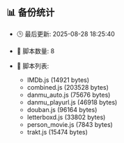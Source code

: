 ## 📊 备份统计

- 🕒 最后更新: 2025-08-28 18:25:40
- 📁 脚本数量: 8
- 📄 脚本列表:

  - IMDb.js (14921 bytes)
  - combined.js (203528 bytes)
  - danmu_auto.js (75676 bytes)
  - danmu_playurl.js (46918 bytes)
  - douban.js (96164 bytes)
  - letterboxd.js (33802 bytes)
  - person_movie.js (7843 bytes)
  - trakt.js (15474 bytes)
